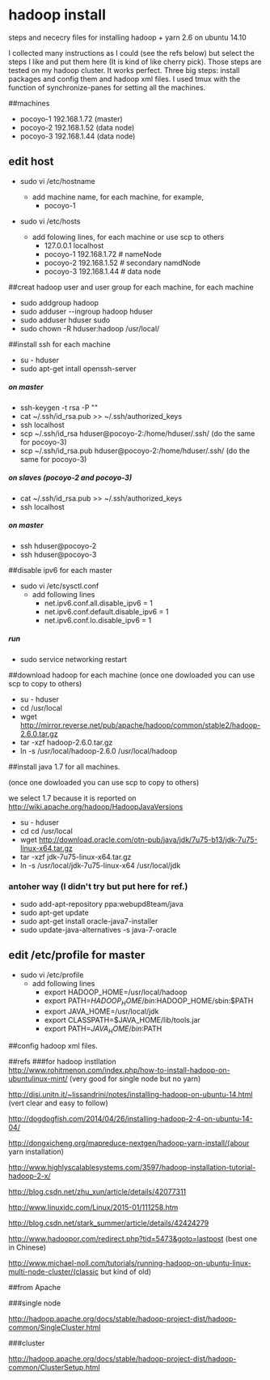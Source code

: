 # hadoop install
steps and nececry files for installing hadoop + yarn 2.6 on ubuntu 14.10

I collected many instructions as I could (see the refs below) but select the steps I like and put them here (It is kind of like cherry pick). Those steps are tested on my hadoop cluster. It works perfect.
Three big steps: install packages and config them and hadoop xml files. I used tmux with the function of synchronize-panes for setting all the machines.

##machines
* pocoyo-1 192.168.1.72 (master)
* pocoyo-2 192.168.1.52 (data node)
* pocoyo-3 192.168.1.44 (data node)

## edit host
* sudo vi /etc/hostname
  - add machine name, for each machine, for example,
    - pocoyo-1

* sudo vi /etc/hosts
  - add folowing lines, for  each machine or use scp to others
    - 127.0.0.1 localhost
    - pocoyo-1 192.168.1.72 # nameNode
    - pocoyo-2 192.168.1.52 # secondary namdNode
    - pocoyo-3 192.168.1.44 # data node

##creat hadoop user and user group for each machine, for each machine
* sudo addgroup hadoop
* sudo adduser --ingroup hadoop hduser
* sudo adduser hduser sudo
* sudo chown -R hduser:hadoop /usr/local/

##install ssh for each machine

* su - hduser
* sudo apt-get intall openssh-server 

##### on master

* ssh-keygen -t rsa -P ""
* cat ~/.ssh/id_rsa.pub >> ~/.ssh/authorized_keys
* ssh localhost
* scp ~/.ssh/id_rsa hduser@pocoyo-2:/home/hduser/.ssh/ (do the same for pocoyo-3)
* scp ~/.ssh/id_rsa.pub hduser@pocoyo-2:/home/hduser/.ssh/ (do the same for pocoyo-3)

##### on slaves (pocoyo-2 and pocoyo-3)
* cat ~/.ssh/id_rsa.pub >> ~/.ssh/authorized_keys
* ssh localhost

##### on master
* ssh hduser@pocoyo-2
* ssh hduser@pocoyo-3

##disable ipv6 for each master

* sudo vi /etc/sysctl.conf
  * add following lines
    - net.ipv6.conf.all.disable_ipv6 = 1
    - net.ipv6.conf.default.disable_ipv6 = 1
    - net.ipv6.conf.lo.disable_ipv6 = 1

##### run
* sudo service networking restart 

##download hadoop for each machine 
(once one dowloaded you can use scp to copy to others)
* su - hduser
* cd /usr/local
* wget http://mirror.reverse.net/pub/apache/hadoop/common/stable2/hadoop-2.6.0.tar.gz 
* tar -xzf hadoop-2.6.0.tar.gz
* ln -s /usr/local/hadoop-2.6.0 /usr/local/hadoop

##install java 1.7 for all machines. 

(once one dowloaded you can use scp to copy to others)

we select 1.7 because it is reported on http://wiki.apache.org/hadoop/HadoopJavaVersions

* su - hduser
* cd cd /usr/local
* wget http://download.oracle.com/otn-pub/java/jdk/7u75-b13/jdk-7u75-linux-x64.tar.gz
* tar -xzf jdk-7u75-linux-x64.tar.gz
* ln -s /usr/local/jdk-7u75-linux-x64 /usr/local/jdk

### antoher way (I didn't try but put here for ref.)

* sudo add-apt-repository ppa:webupd8team/java
* sudo apt-get update
* sudo apt-get install oracle-java7-installer
* sudo update-java-alternatives -s java-7-oracle

## edit /etc/profile for master

* sudo vi /etc/profile
  * add following lines
    * export HADOOP_HOME=/usr/local/hadoop
    * export PATH=$HADOOP_HOME/bin:$HADOOP_HOME/sbin:$PATH
    * export JAVA_HOME=/usr/local/jdk
    * export CLASSPATH=$JAVA_HOME/lib/tools.jar
    * export PATH=$JAVA_HOME/bin:$PATH

##config hadoop xml files.

##refs
###for hadoop instllation
http://www.rohitmenon.com/index.php/how-to-install-hadoop-on-ubuntulinux-mint/ (very good for single node but no yarn)

http://disi.unitn.it/~lissandrini/notes/installing-hadoop-on-ubuntu-14.html (vert clear and easy to follow)

http://dogdogfish.com/2014/04/26/installing-hadoop-2-4-on-ubuntu-14-04/

http://dongxicheng.org/mapreduce-nextgen/hadoop-yarn-install/(abour yarn installation)

http://www.highlyscalablesystems.com/3597/hadoop-installation-tutorial-hadoop-2-x/

http://blog.csdn.net/zhu_xun/article/details/42077311

http://www.linuxidc.com/Linux/2015-01/111258.htm

http://blog.csdn.net/stark_summer/article/details/42424279

http://www.hadoopor.com/redirect.php?tid=5473&goto=lastpost (best one in Chinese)

http://www.michael-noll.com/tutorials/running-hadoop-on-ubuntu-linux-multi-node-cluster/(classic but kind of old)

##from Apache

###single node

http://hadoop.apache.org/docs/stable/hadoop-project-dist/hadoop-common/SingleCluster.html

###cluster

http://hadoop.apache.org/docs/stable/hadoop-project-dist/hadoop-common/ClusterSetup.html



